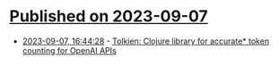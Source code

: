 # [Published on 2023-09-07](index.md)

* [2023-09-07, 16:44:28](https://lobste.rs/s/0fcqkx/tolkien_clojure_library_for_accurate) - [Tolkien: Clojure library for accurate* token counting for OpenAI APIs](https://medium.com/@lukaszkorecki/tolkien-clojure-library-for-accurate-token-counting-for-openai-apis-cd03b618232)
